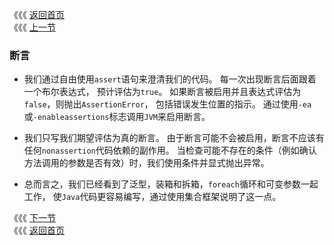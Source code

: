 《《《 [返回首页](../README.md)     </br>
《《《 [上一节](04_Generic_Methods_and_Varargs.md)

### 断言

- 我们通过自由使用`assert`语句来澄清我们的代码。 每一次出现断言后面跟着一个布尔表达式，
预计评估为`true`。 如果断言被启用并且表达式评估为`false`，则抛出`AssertionError`，
包括错误发生位置的指示。 通过使用`-ea`或`-enableassertions`标志调用`JVM`来启用断言。

- 我们只写我们期望评估为真的断言。 由于断言可能不会被启用，断言不应该有任何`nonassertion`代码依赖的副作用。 
当检查可能不存在的条件（例如确认方法调用的参数是否有效）时，我们使用条件并显式抛出异常。

- 总而言之，我们已经看到了泛型，装箱和拆箱，`foreach`循环和可变参数一起工作，
使`Java`代码更容易编写，通过使用集合框架说明了这一点。

《《《 [下一节](../ch02/00_Subtyping_and_Wildcards.md) </br>
《《《 [返回首页](../README.md)